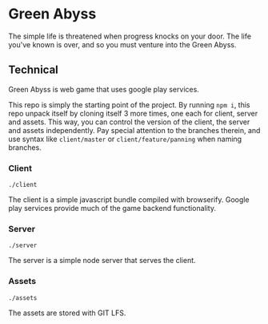 # Green Abyss #

The simple life is threatened when progress knocks on your door. The life you've known is over, and so you must venture into the Green Abyss.

## Technical ##

Green Abyss is web game that uses google play services.

This repo is simply the starting point of the project. By running `npm i`, this repo unpack itself by cloning itself 3 more times, one each for client, server and assets. This way, you can control the version of the client, the server and assets independently. Pay special attention to the branches therein, and use syntax like `client/master` or `client/feature/panning` when naming branches.

### Client ###

`./client`

The client is a simple javascript bundle compiled with browserify. Google play services provide much of the game backend functionality.

### Server ###

`./server`

The server is a simple node server that serves the client.

### Assets ###

`./assets`

The assets are stored with GIT LFS.
